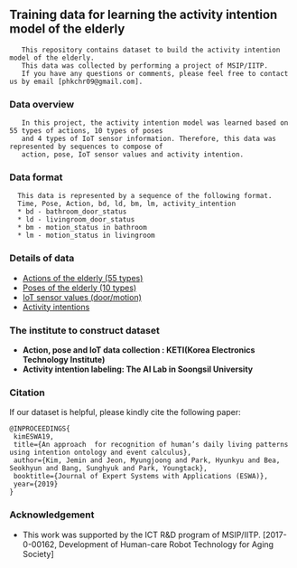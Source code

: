 ## Training data for learning the activity intention model of the elderly
```description01
   This repository contains dataset to build the activity intention model of the elderly. 
   This data was collected by performing a project of MSIP/IITP. 
   If you have any questions or comments, please feel free to contact us by email [phkchr09@gmail.com].
```

### Data overview
```description02
   In this project, the activity intention model was learned based on 55 types of actions, 10 types of poses 
   and 4 types of IoT sensor information. Therefore, this data was represented by sequences to compose of 
   action, pose, IoT sensor values and activity intention. 
```

### Data format
 ```description03
   This data is represented by a sequence of the following format.
   Time, Pose, Action, bd, ld, bm, lm, activity_intention 
   * bd - bathroom_door_status
   * ld - livingroom_door_status
   * bm - motion_status in bathroom
   * lm - motion_status in livingroom
   ```
 
### Details of data
 * [Actions of the elderly (55 types)](https://github.com/ssu0221/AIR_TrainingDataSet/blob/master/data_description/Action/README.md)
 * [Poses of the elderly (10 types)](https://github.com/ssu0221/AIR_TrainingDataSet/blob/master/data_description/Pose/README.md)
 * [IoT sensor values (door/motion)](https://github.com/ssu0221/AIR_TrainingDataSet/blob/master/data_description/IoT/README.md)
 * [Activity intentions](https://github.com/ssu0221/AIR_TrainingDataSet/blob/master/data_description/Activity_Intention/README.md)

### The institute to construct dataset
 * __Action, pose and IoT data collection : KETI(Korea Electronics Technology Institute)__
 * __Activity intention labeling: The AI Lab in Soongsil University__


### Citation
If our dataset is helpful, please kindly cite the following paper:
 ```description04
 @INPROCEEDINGS{
  kimESWA19,
  title={An approach  for recognition of human’s daily living patterns using intention ontology and event calculus},
  author={Kim, Jemin and Jeon, Myungjoong and Park, Hyunkyu and Bea, Seokhyun and Bang, Sunghyuk and Park, Youngtack},
  booktitle={Journal of Expert Systems with Applications (ESWA)},
  year={2019}
}
 ```


### Acknowledgement
 * This work was supported by the ICT R&D program of MSIP/IITP. [2017-0-00162, Development of Human-care Robot Technology for Aging Society]
 
 
 
 

